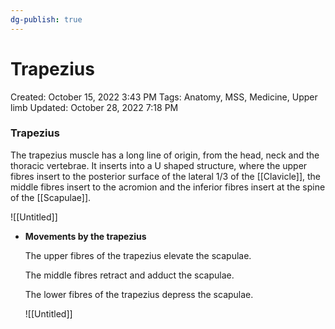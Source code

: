 ```yaml
---
dg-publish: true
---
```


# Trapezius

Created: October 15, 2022 3:43 PM
Tags: Anatomy, MSS, Medicine, Upper limb
Updated: October 28, 2022 7:18 PM

### Trapezius

The trapezius muscle has a long line of origin, from the head, neck and the thoracic vertebrae. It inserts into a U shaped structure, where the upper fibres insert to the posterior surface of the lateral 1/3 of the [[Clavicle]], the middle fibres insert to the acromion and the inferior fibres insert at the spine of the [[Scapulae]].

![[Untitled]]

- ****************************************************Movements by the trapezius****************************************************
    
    The upper fibres of the trapezius elevate the scapulae.
    
    The middle fibres retract and adduct the scapulae.
    
    The lower fibres of the trapezius depress the scapulae.
    
    ![[Untitled]]